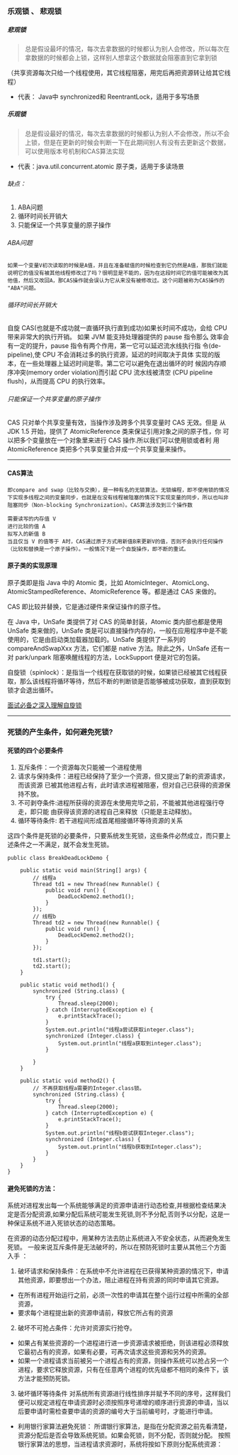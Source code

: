 

### 乐观锁 、 悲观锁

##### 悲观锁
> 总是假设最坏的情况，每次去拿数据的时候都认为别人会修改，所以每次在拿数据的时候都会上锁，这样别人想拿这个数据就会阻塞直到它拿到锁

（共享资源每次只给一个线程使用，其它线程阻塞，用完后再把资源转让给其它线程）

- 代表： Java中 synchronized和 ReentrantLock，适用于多写场景

##### 乐观锁

> 总是假设最好的情况，每次去拿数据的时候都认为别人不会修改，所以不会上锁，但是在更新的时候会判断一下在此期间别人有没有去更新这个数据，可以使用版本号机制和CAS算法实现


- 代表：java.util.concurrent.atomic 原子类，适用于多读场景 

###### 缺点：
1. ABA问题
2. 循环时间长开销大
3. 只能保证一个共享变量的原子操作

###### ABA问题

```
如果一个变量V初次读取的时候是A值，并且在准备赋值的时候检查到它仍然是A值，那我们就能说明它的值没有被其他线程修改过了吗？很明显是不能的，因为在这段时间它的值可能被改为其他值，然后又改回A，那CAS操作就会误认为它从来没有被修改过。这个问题被称为CAS操作的 "ABA"问题。
```

###### 循环时间长开销大

自旋 CAS(也就是不成功就一直循环执行直到成功)如果长时间不成功，会给 CPU 带来非常大的执行开销。 如果 JVM 能支持处理器提供的 pause 指令那么 效率会有一定的提升，pause 指令有两个作用，第一它可以延迟流水线执行指
令(de-pipeline),使 CPU 不会消耗过多的执行资源，延迟的时间取决于具体 实现的版本，在一些处理器上延迟时间是零。第二它可以避免在退出循环的时 候因内存顺序冲突(memory order violation)而引起 CPU 流水线被清空
(CPU pipeline flush)，从而提高 CPU 的执行效率。

###### 只能保证一个共享变量的原子操作

CAS 只对单个共享变量有效，当操作涉及跨多个共享变量时 CAS 无效。但是
从 JDK 1.5 开始，提供了 AtomicReference 类来保证引用对象之间的原子性，你
可以把多个变量放在一个对象里来进行 CAS 操作.所以我们可以使用锁或者利 用 AtomicReference 类把多个共享变量合并成一个共享变量来操作。



---


#### CAS算法

```
即compare and swap（比较与交换），是一种有名的无锁算法。无锁编程，即不使用锁的情况下实现多线程之间的变量同步，也就是在没有线程被阻塞的情况下实现变量的同步，所以也叫非阻塞同步（Non-blocking Synchronization）。CAS算法涉及到三个操作数

需要读写的内存值 V
进行比较的值 A
拟写入的新值 B
当且仅当 V 的值等于 A时，CAS通过原子方式用新值B来更新V的值，否则不会执行任何操作（比较和替换是一个原子操作）。一般情况下是一个自旋操作，即不断的重试。
```



#### 原子类的实现原理

原子类即是指 Java 中的 Atomic 类，比如 AtomicInteger、AtomicLong、AtomicStampedReference、AtomicReference 等。都是通过 CAS 来做的。

CAS 即比较并替换，它是通过硬件来保证操作的原子性。

在 Java 中，UnSafe 类提供了对 CAS 的简单封装，Atomic 类内部也都是使用 UnSafe 类来做的，UnSafe 类是可以直接操作内存的，一般在应用程序中是不能使用的，它是由启动类加载器加载的。UnSafe 类提供了一系列的 compareAndSwapXxx 方法，它们都是 native 方法。除此之外，UnSafe 还有一对 park/unpark 阻塞唤醒线程的方法，LockSupport 便是对它的包装。



自旋锁（spinlock）：是指当一个线程在获取锁的时候，如果锁已经被其它线程获取，那么该线程将循环等待，然后不断的判断锁是否能够被成功获取，直到获取到锁才会退出循环。

[面试必备之深入理解自旋锁](https://blog.csdn.net/qq_34337272/article/details/81252853)

---


### 死锁的产生条件，如何避免死锁?
#### 死锁的四个必要条件
1. 互斥条件：一个资源每次只能被一个进程使用
2. 请求与保持条件：进程已经保持了至少一个资源，但又提出了新的资源请求，而该资源 已被其他进程占有，此时请求进程被阻塞，但对自己已获得的资源保持不放。
3. 不可剥夺条件:进程所获得的资源在未使用完毕之前，不能被其他进程强行夺走，即只能 由获得该资源的进程自己来释放（只能是主动释放)。
4. 循环等待条件: 若干进程间形成首尾相接循环等待资源的关系

这四个条件是死锁的必要条件，只要系统发生死锁，这些条件必然成立，而只要上述条件之一不满足，就不会发生死锁。



```
public class BreakDeadLockDemo {

    public static void main(String[] args) {
        // 线程a
        Thread td1 = new Thread(new Runnable() {
            public void run() {
                DeadLockDemo2.method1();
            }
        });
        // 线程b
        Thread td2 = new Thread(new Runnable() {
            public void run() {
                DeadLockDemo2.method2();
            }
        });

        td1.start();
        td2.start();
    }

    public static void method1() {
        synchronized (String.class) {
            try {
                Thread.sleep(2000);
            } catch (InterruptedException e) {
                e.printStackTrace();
            }
            System.out.println("线程a尝试获取integer.class");
            synchronized (Integer.class) {
                System.out.println("线程a获取到integer.class");
            }

        }
    }

    public static void method2() {
        // 不再获取线程a需要的Integer.class锁。
        synchronized (String.class) {
            try {
                Thread.sleep(2000);
            } catch (InterruptedException e) {
                e.printStackTrace();
            }
            System.out.println("线程b尝试获取Integer.class");
            synchronized (Integer.class) {
                System.out.println("线程b获取到Integer.class");
            }
        }
    }
}
```

#### 避免死锁的方法：
系统对进程发出每一个系统能够满足的资源申请进行动态检查,并根据检查结果决定是否分配资源,如果分配后系统可能发生死锁,则不予分配,否则予以分配，这是一种保证系统不进入死锁状态的动态策略。

在资源的动态分配过程中，用某种方法去防止系统进入不安全状态，从而避免发生死锁。 一般来说互斥条件是无法破坏的，所以在预防死锁时主要从其他三个方面入手 ：

1. 破坏请求和保持条件：在系统中不允许进程在已获得某种资源的情况下，申请其他资源，即要想出一个办法，阻止进程在持有资源的同时申请其它资源。
- 在所有进程开始运行之前，必须一次性的申请其在整个运行过程中所需的全部资源，
- 要求每个进程提出新的资源申请前，释放它所占有的资源
2. 破坏不可抢占条件：允许对资源实行抢夺。
- 如果占有某些资源的一个进程进行进一步资源请求被拒绝，则该进程必须释放它最初占有的资源，如果有必要，可再次请求这些资源和另外的资源。
- 如果一个进程请求当前被另一个进程占有的资源，则操作系统可以抢占另一个进程，要求它释放资源，只有在任意两个进程的优先级都不相同的条件下，该方法才能预防死锁。
3. 破坏循环等待条件
对系统所有资源进行线性排序并赋予不同的序号，这样我们便可以规定进程在申请资源时必须按照序号递增的顺序进行资源的申请，当以后要申请时需检查要申请的资源的编号大于当前编号时，才能进行申请。

- 利用银行家算法避免死锁：
所谓银行家算法，是指在分配资源之前先看清楚，资源分配后是否会导致系统死锁。如果会死锁，则不分配，否则就分配。
按照银行家算法的思想，当进程请求资源时，系统将按如下原则分配系统资源：

